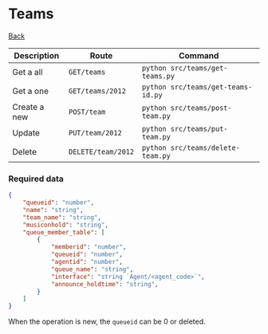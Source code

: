 # Teams
[Back](../README.MD#menu)

| Description | Route | Command
|-------------|-------|---------|
|Get a all |`GET/teams`|`python src/teams/get-teams.py`|
|Get a one |`GET/teams/2012`|`python src/teams/get-teams-id.py`| 
|Create a new |`POST/team`|`python src/teams/post-team.py`|  
|Update|`PUT/team/2012`|`python src/teams/put-team.py`|
|Delete | `DELETE/team/2012` | `python src/teams/delete-team.py` |

### Required data
```json
{
    "queueid": "number",
    "name": "string",
    "team_name": "string",
    "musiconhold": "string",
    "queue_member_table": [
        {
            "memberid": "number",
            "queueid": "number",
            "agentid": "number",
            "queue_name": "string",
            "interface": "string `Agent/<agent_code>`",
            "announce_holdtime": "string",
        }
    ]
}
```
When the operation is new, the `queueid` can be 0 or deleted.
